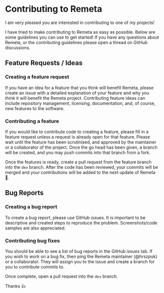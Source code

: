 # Contributing to Remeta
I am very pleased you are interested in contributing to one of my projects!

I have tried to make contributing to Remeta as easy as possible. Below are some guidelines you can use to get started!
If you have any questions about Remeta, or the contributing guidelines please open a thread on GitHub discussions.

## Feature Requests / Ideas

### Creating a feature request
If you have an idea for a feature that you think will benefit Remeta, please create an issue with a detailed explanation of your feature and why you think it will benefit the Remeta project.
Contributing feature ideas can include repository management, licensing, documentation, and, of course, new features to the software.

### Contributing a feature
If you would like to contribute code to creating a feature, please fill in a feature request unless a request is already open for that feature.
Please wait until the feature has been scrutinised, and approved by the maintainer or a collaborator of the project.
Once the go head has been given, a branch will be created, and you may push commits into that branch from a fork.

Once the features is ready, create a pull request from the feature branch into the `dev` branch.
After the code has been reviewed, your commits will be merged and your contributions will be added to the next update of Remeta :beers:.

## Bug Reports

### Creating a bug report
To create a bug report, please use GitHub issues.
It is important to be descriptive and created steps to reproduce the problem. Screenshots/code samples are also appreciated.

### Contributing bug fixes
You should be able to see a list of bug reports in the GitHub issues tab.
If you wish to work on a bug fix, then ping the Remeta maintainer (@hrszpuk) or a collaborator.
They will assign you to the issue and create a branch for you to contribute commits to.

Once complete, open a pull request into the `dev` branch.

Thanks :+1: